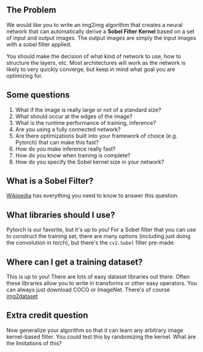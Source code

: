 
## The Problem

We would like you to write an img2img algorithm that creates a neural network that can automatically derive a **Sobel Filter Kernel** based on a set of input and output images. The output images are simply the input images with a sobel filter applied.

You should make the decision of what kind of network to use, how to structure the layers, etc. Most architectures will work as the network is likely to very quickly converge, but keep in mind what goal you are optimizing for.

## Some questions

1. What if the image is really large or not of a standard size?
2. What should occur at the edges of the image?
3. What is the runtime performance of training, inference?
4. Are you using a fully connected network?
5. Are there optimizations built into your framework of choice (e.g. Pytorch) that can make this fast?
6. How do you make inference really fast?
7. How do you know when training is complete?
8. How do you specify the Sobel kernel size in your network?

## What is a Sobel Filter?

[Wikipedia](https://en.wikipedia.org/wiki/Sobel_operator) has everything you need to know to answer this question. 

## What libraries should I use?

Pytorch is our favorite, but it's up to you! For a Sobel filter that you can use to construct the training set, there are many options (including just doing the convolution in torch), but there's the `cv2.Sobel` filter pre-made. 

## Where can I get a training dataset?

This is up to you! There are lots of easy dataset libraries out there. Often these libraries allow you to write in transforms or other easy operators. You can always just download COCO or ImageNet. There's of course [img2dataset](https://github.com/rom1504/img2dataset)

## Extra credit question

Now generalize your algorithm so that it can learn any arbitrary image kernel-based filter. You could test this by randomizing the kernel. What are the limitations of this? 